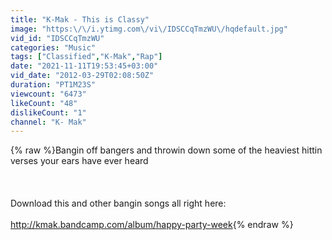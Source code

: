 ```yaml
---
title: "K-Mak - This is Classy"
image: "https:\/\/i.ytimg.com\/vi\/IDSCCqTmzWU\/hqdefault.jpg"
vid_id: "IDSCCqTmzWU"
categories: "Music"
tags: ["Classified","K-Mak","Rap"]
date: "2021-11-11T19:53:45+03:00"
vid_date: "2012-03-29T02:08:50Z"
duration: "PT1M23S"
viewcount: "6473"
likeCount: "48"
dislikeCount: "1"
channel: "K- Mak"
---
```

{% raw %}Bangin off bangers and throwin down some of the heaviest hittin verses your ears have ever heard<br /><br /><br /><br />Download this and other bangin songs all right here:<br /><br /><a rel="nofollow" target="blank" href="http://kmak.bandcamp.com/album/happy-party-week">http://kmak.bandcamp.com/album/happy-party-week</a>{% endraw %}
